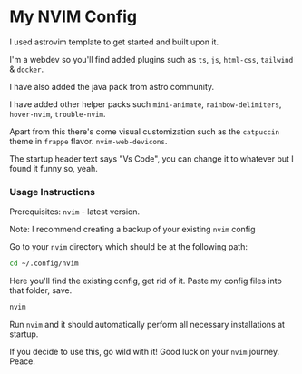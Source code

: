 # My NVIM Config

I used astrovim template to get started and built upon it. 

I'm a webdev so you'll find added plugins such as `ts`, `js`, `html-css`, `tailwind` & `docker`. 

I have also added the java pack from astro community.

I have added other helper packs such `mini-animate`, `rainbow-delimiters`, `hover-nvim`, `trouble-nvim`.

Apart from this there's come visual customization such as the `catpuccin` theme in `frappe` flavor. `nvim-web-devicons`. 

The startup header text says "Vs Code", you can change it to whatever but I found it funny so, yeah. 

### Usage Instructions 

Prerequisites:
	`nvim` - latest version.

Note: I recommend creating a backup of your existing `nvim` config 

Go to your `nvim` directory which should be at the following path:

```bash
cd ~/.config/nvim
```

Here you'll find the existing config, get rid of it. Paste my config files into that folder, save.

```bash
nvim
```

Run `nvim` and it should automatically perform all necessary installations at startup.  

If you decide to use this, go wild with it! Good luck on your `nvim` journey. Peace.